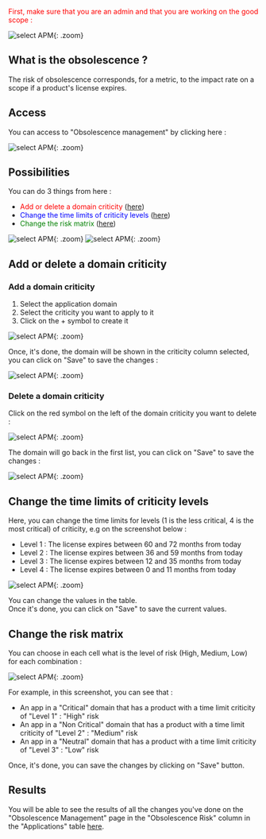 <link rel="stylesheet" href="../../../css/enlargeImage.css" />

<span style="color:red">First, make sure that you are an admin and that you are working on the good scope :</span>

![select APM](../../img/goodScopeu.jpg){: .zoom}

## What is the obsolescence ?

The risk of obsolescence corresponds, for a metric, to the impact rate on a scope if a product's license expires.

## Access

You can access to "Obsolescence management" by clicking here :

![select APM](../../img/obsoMana/accessu.jpg){: .zoom}

## Possibilities

You can do 3 things from here :  
- <span style="color:red">Add or delete a domain criticity</span> ([here](#add-or-delete-a-domain-criticity))  
- <span style="color:blue">Change the time limits of criticity levels</span> ([here](#change-the-time-limits-of-criticity-levels))  
- <span style="color:green">Change the risk matrix</span> ([here](#change-the-risk-matrix))  

![select APM](../../img/obsoMana/possib1.jpg){: .zoom}
![select APM](../../img/obsoMana/possib2.jpg){: .zoom}

## Add or delete a domain criticity

### Add a domain criticity

1. Select the application domain 
2. Select the criticity you want to apply to it 
3. Click on the + symbol to create it  

![select APM](../../img/obsoMana/obso1.jpg){: .zoom}

Once, it's done, the domain will be shown in the criticity column selected, you can click on "Save" to save the changes :  

![select APM](../../img/obsoMana/obso2.jpg){: .zoom}

### Delete a domain criticity

Click on the red symbol on the left of the domain criticity you want to delete :  

![select APM](../../img/obsoMana/obso3.jpg){: .zoom}

The domain will go back in the first list, you can click on "Save" to save the changes :  

![select APM](../../img/obsoMana/obso4.jpg){: .zoom}

## Change the time limits of criticity levels

Here, you can change the time limits for levels (1 is the less critical, 4 is the most critical) of criticity, e.g on the screenshot below :  
- Level 1 : The license expires between 60 and 72 months from today  
- Level 2 : The license expires between 36 and 59 months from today  
- Level 3 : The license expires between 12 and 35 months from today  
- Level 4 : The license expires between 0 and 11 months from today   

![select APM](../../img/obsoMana/tc1.jpg){: .zoom}

You can change the values in the table.  
Once it's done, you can click on "Save" to save the current values.

## Change the risk matrix

You can choose in each cell what is the level of risk (High, Medium, Low) for each combination :  

![select APM](../../img/obsoMana/rmcorrige.jpg){: .zoom}

For example, in this screenshot, you can see that :  
- An app in a "Critical" domain that has a product with a time limit criticity of "Level 1" : "High" risk  
- An app in a "Non Critical" domain that has a product with a time limit criticity of "Level 2" : "Medium" risk  
- An app in a "Neutral" domain that has a product with a time limit criticity of "Level 3" : "Low" risk  

Once, it's done, you can save the changes by clicking on "Save" button.

## Results

You will be able to see the results of all the changes you've done on the "Obsolescence Management" page in the "Obsolescence Risk" column in the "Applications" table [here](../../exploring/parkInventory/applications).

<script src="../../../js/zoomImage.js"></script>